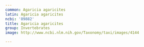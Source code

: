 ```yaml
---
common: Agaricia agaricites
latin: Agaricia agaricites
ncbi: '89882'
title: Agaricia agaricites
group: Invertebrates
image: http://www.ncbi.nlm.nih.gov/Taxonomy/taxi/images/4144

---
```

